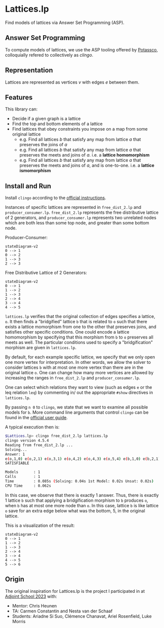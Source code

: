 # Lattices.lp
Find models of lattices via Answer Set Programming (ASP).

## Answer Set Programming

To compute models of lattices, we use the ASP tooling offered by [Potassco](https://potassco.org/), colloquially refered to collectively as *clingo*.

## Representation

Lattices are represented as vertices $v$ with edges $e$ between them.

## Features

This library can:
- Decide if a given graph is a lattice
- Find the top and bottom elements of a lattice
- Find lattices that obey constraints you impose on a map from some original lattice
  - e.g. Find all lattices *b* that satisfy any map from lattice *a* that preserves the joins of *a*
  - e.g. Find all lattices *b* that satisfy any map from lattice *a* that preserves the meets and joins of *a*. i.e. a **lattice homomorphism**
  - e.g. Find all lattices *b* that satisfy any map from lattice *a* that preserves the meets and joins of *a*, and is one-to-one. i.e. a **lattice ismomorphism**

## Install and Run

Install `clingo` according to the [official instructions](https://github.com/potassco/clingo).

Instances of specific lattices are represented in `free_dist_2.lp` and `producer_consumer.lp`. `free_dist_2.lp` represents the free distributive lattice of 2 generators, and `producer_consumer.lp` represents two unrelated nodes which are both less than some top node, and greater than some bottom node.

Producer-Consumer:
```mermaid
stateDiagram-v2
0 --> 1
0 --> 2
1 --> 3
2 --> 3
```
Free Distributive Lattice of 2 Generators:
```mermaid
stateDiagram-v2
0 --> 1
1 --> 2
1 --> 3
2 --> 4
3 --> 4
4 --> 5
```

`lattices.lp` verifies that the original collection of edges specifies a lattice, `o`. It then finds a "bridgified" lattice `b` that is related to `o` such that there exists a lattice momorphism from one to the other that preserves joins, and satisfies other specific conditions. One could encode a lattice homomorphism by specifying that this morphism from `b` to `o` preserves all meets as well. The particular conditions used to specify a "bridgification" morphism are given in `lattices.lp`.

By default, for each example specific lattice, we specify that we only open one more vertex for interpretation. In other words, we allow the solver to consider lattices `b` with at most one more vertex than there are in the original lattice `o`. One can change how many more vertices are allowed by increasing the ranges in `free_dist_2.lp` and `producer_consumer.lp`.

One can select which relations they want to view (such as edges `e` or the leq relation `leq`) by commenting in/ out the appropriate `#show` directives in `lattices.lp`.

By passing `n 0` to `clingo`, we state that we want to examine all possible models for `b`. More command line arguments that control `clingo` can be found in the [official user guide](http://wp.doc.ic.ac.uk/arusso/wp-content/uploads/sites/47/2015/01/clingo_guide.pdf).

A typical execution then is:

```bash
$Lattices.lp> clingo free_dist_2.lp lattices.lp
clingo version 4.5.4
Reading from free_dist_2.lp ...
Solving...
Answer: 1
e(o,1,0) e(o,2,1) e(o,3,1) e(o,4,2) e(o,4,3) e(o,5,4) e(b,1,0) e(b,2,1) e(b,3,1) e(b,4,2) e(b,4,3) e(b,5,4) e(b,6,5) top(b,0) top(o,0) bot(b,6) bot(o,5)
SATISFIABLE

Models       : 1
Calls        : 1
Time         : 0.085s (Solving: 0.04s 1st Model: 0.02s Unsat: 0.02s)
CPU Time     : 0.062s
```
In this case, we observe that there is exactly 1 answer. Thus, there is exactly 1 lattice `b` such that applying a bridgification morphism to `b` produces `o`, when `b` has at most one more node than `o`. In this case, lattice `b` is like lattice `o` save for an extra edge below what was the bottom, 5, in the original lattice.

This is a visualization of the result:
```mermaid
stateDiagram-v2
0 --> 1
1 --> 2
1 --> 3
2 --> 4
3 --> 4
4 --> 5
5 --> 6
```

## Origin

The original inspiration for Lattices.lp is the project I participated in at [Adjoint School 2023](https://adjointschool.com/2023.html) with:
- Mentor: Chris Heunen
- TA: Carmen Constantin and Nesta van der Schaaf
- Students: Ariadne Si Suo, Clémence Chanavat, Ariel Rosenfield, Luke Morris
